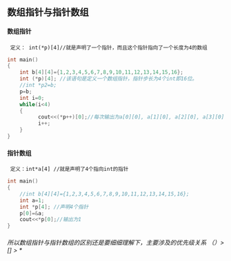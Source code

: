 数组指针与指针数组
--------
#### 数组指针
     定义： int(*p)[4]//就是声明了一个指针，而且这个指针指向了一个长度为4的数组
     
```c
int main()
{
    int b[4][4]={1,2,3,4,5,6,7,8,9,10,11,12,13,14,15,16};
    int (*p)[4]; //该语句是定义一个数组指针，指针步长为4个int即16位。
    //int *p2=b;
    p=b;
    int i=0;
    while(i<4)
    {
          cout<<(*p++)[0];//每次输出为a[0][0], a[1][0], a[2][0], a[3][0]
          i++;
    }
}

```
#### 指针数组
     定义：int*a[4] //就是声明了4个指向int的指针
```c
int main()
{
    //int b[4][4]={1,2,3,4,5,6,7,8,9,10,11,12,13,14,15,16};
    int a=1;
    int *p[4]; //声明4个指针
    p[0]=&a;
    cout<<*p[0];//输出为1
}

```
###### 所以数组指针与指针数组的区别还是要细细理解下，主要涉及的优先级关系 （）> [] > *
